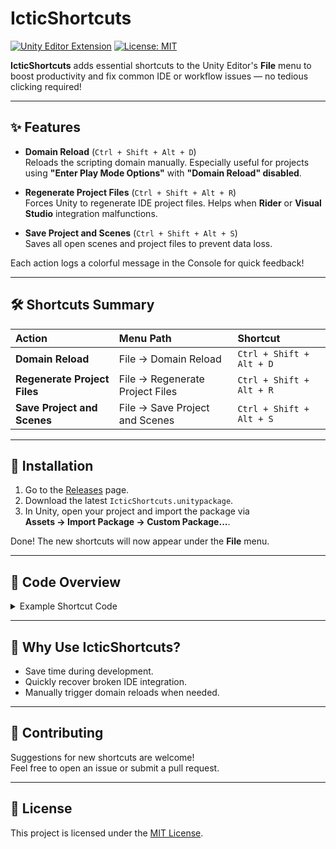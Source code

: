 # IcticShortcuts

[![Unity Editor Extension](https://img.shields.io/badge/Unity-Editor%20Extension-blue.svg)](https://unity.com/)
[![License: MIT](https://img.shields.io/badge/License-MIT-yellow.svg)](LICENSE)

**IcticShortcuts** adds essential shortcuts to the Unity Editor's **File** menu to boost productivity and fix common IDE or workflow issues — no tedious clicking required!

---

## ✨ Features

- **Domain Reload** (`Ctrl + Shift + Alt + D`)  
  Reloads the scripting domain manually. Especially useful for projects using **"Enter Play Mode Options"** with **"Domain Reload" disabled**.

- **Regenerate Project Files** (`Ctrl + Shift + Alt + R`)  
  Forces Unity to regenerate IDE project files. Helps when **Rider** or **Visual Studio** integration malfunctions.

- **Save Project and Scenes** (`Ctrl + Shift + Alt + S`)  
  Saves all open scenes and project files to prevent data loss.

Each action logs a colorful message in the Console for quick feedback!

---

## 🛠 Shortcuts Summary

| Action                      | Menu Path                     | Shortcut                |
| :--------------------------- | :----------------------------- | :---------------------- |
| **Domain Reload**            | File → Domain Reload           | `Ctrl + Shift + Alt + D` |
| **Regenerate Project Files** | File → Regenerate Project Files | `Ctrl + Shift + Alt + R` |
| **Save Project and Scenes**  | File → Save Project and Scenes  | `Ctrl + Shift + Alt + S` |

---

## 🚀 Installation

1. Go to the [Releases](https://github.com/IcticStep/IcticShortcuts/releases) page.
2. Download the latest `IcticShortcuts.unitypackage`.
3. In Unity, open your project and import the package via  
   **Assets → Import Package → Custom Package...**.

Done! The new shortcuts will now appear under the **File** menu.

---

## 📜 Code Overview

<details>
<summary>Example Shortcut Code</summary>

```csharp
[MenuItem("File/Domain Reload %#&d")]
public static void ReloadDomain()
{
    AssetDatabase.SaveAssets();
    EditorUtility.RequestScriptReload();
    LogActionDone("Domain reloaded.");
}
```
- `%` = Ctrl (Cmd on Mac)
- `#` = Shift
- `&` = Alt
- `d` = D key
</details>

---

## 🎯 Why Use IcticShortcuts?

- Save time during development.
- Quickly recover broken IDE integration.
- Manually trigger domain reloads when needed.

---

## 🤝 Contributing

Suggestions for new shortcuts are welcome!  
Feel free to open an issue or submit a pull request.

---

## 📢 License

This project is licensed under the [MIT License](LICENSE).
